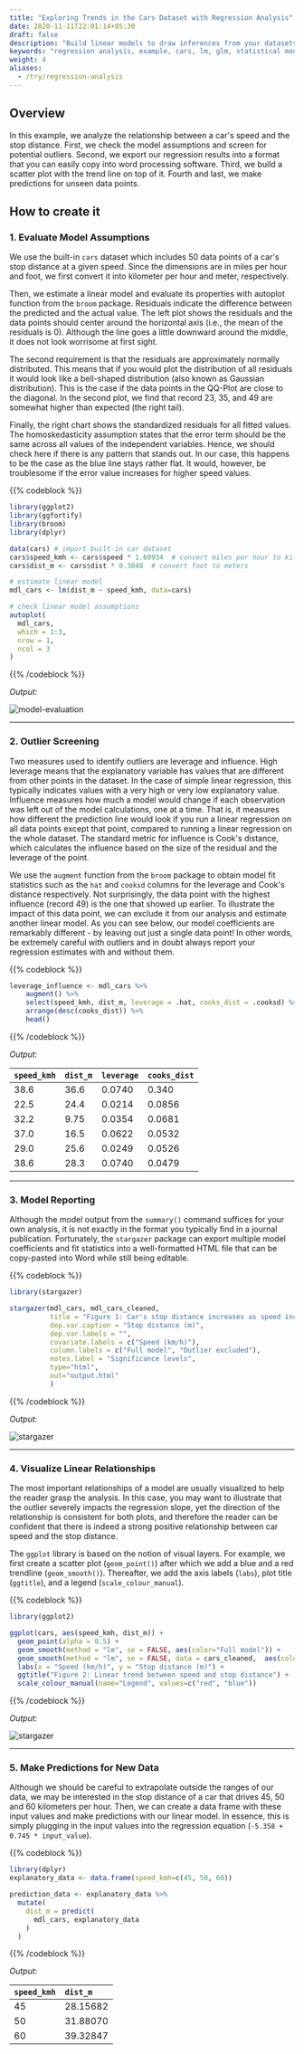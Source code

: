 ```yaml
---
title: "Exploring Trends in the Cars Dataset with Regression Analysis"
date: 2020-11-11T22:01:14+05:30
draft: false
description: "Build linear models to draw inferences from your datasets."
keywords: "regression analysis, example, cars, lm, glm, statistical model"
weight: 4
aliases:
  - /try/regression-analysis
---
```


## Overview

In this example, we analyze the relationship between a car's speed and the stop distance. First, we check the model assumptions and screen for potential outliers. Second, we export our regression results into a format that you can easily copy into word processing software. Third, we build a scatter plot with the trend line on top of it. Fourth and last, we make predictions for unseen data points.


## How to create it

### 1. Evaluate Model Assumptions
We use the built-in `cars` dataset which includes 50 data points of a car's stop distance at a given speed. Since the dimensions are in miles per hour and foot, we first convert it into kilometer per hour and meter, respectively.

Then, we estimate a linear model and evaluate its properties with autoplot function from the `broom` package. Residuals indicate the difference between the predicted and the actual value. The left plot shows the residuals and the data points should center around the horizontal axis (i.e., the mean of the residuals is 0). Although the line goes a little downward around the middle, it does not look worrisome at first sight.

The second requirement is that the residuals are approximately normally distributed. This means that if you would plot the distribution of all residuals it would look like a bell-shaped distribution (also known as Gaussian distribution). This is the case if the data points in the QQ-Plot are close to the diagonal. In the second plot, we find that record 23, 35, and 49 are somewhat higher than expected (the right tail).


Finally, the right chart shows the standardized residuals for all fitted values. The homoskedasticity assumption states that the error term should be the same across all values of the independent variables. Hence, we should check here if there is any pattern that stands out. In our case, this happens to be the case as the blue line stays rather flat. It would, however, be troublesome if the error value increases for higher speed values.

{{% codeblock %}}
```R
library(ggplot2)
library(ggfortify)
library(broom)
library(dplyr)

data(cars) # import built-in car dataset
cars$speed_kmh <- cars$speed * 1.60934  # convert miles per hour to kilometer per hour
cars$dist_m <- cars$dist * 0.3048  # convert foot to meters

# estimate linear model
mdl_cars <- lm(dist_m ~ speed_kmh, data=cars)

# check linear model assumptions
autoplot(
  mdl_cars,
  which = 1:3,
  nrow = 1,
  ncol = 3
)
```
{{% /codeblock %}}

*Output:*

![model-evaluation](../images/model_evaluation.png)

---

### 2. Outlier Screening
Two measures used to identify outliers are leverage and influence. High leverage means that the explanatory variable has values that are different from other points in the dataset. In the case of simple linear regression, this typically indicates values with a very high or very low explanatory value. Influence measures how much a model would change if each observation was left out of the model calculations, one at a time. That is, it measures how different the prediction line would look if you run a linear regression on all data points except that point, compared to running a linear regression on the whole dataset. The standard metric for influence is Cook's distance, which calculates the influence based on the size of the residual and the leverage of the point.

We use the `augment` function from the `broom` package to obtain model fit statistics such as the `hat` and `cooksd` columns for the leverage and Cook's distance respectively. Not surprisingly, the data point with the highest influence (record 49) is the one that showed up earlier. To illustrate the impact of this data point, we can exclude it from our analysis and estimate another linear model. As you can see below, our model coefficients are remarkably different - by leaving out just a single data point! In other words, be extremely careful with outliers and in doubt always report your regression estimates with and without them.

{{% codeblock %}}

```R
leverage_influence <- mdl_cars %>%
    augment() %>%
    select(speed_kmh, dist_m, leverage = .hat, cooks_dist = .cooksd) %>%
    arrange(desc(cooks_dist)) %>%
    head()
```
{{% /codeblock %}}



*Output:*

| `speed_kmh` | `dist_m` | `leverage` | `cooks_dist` |
| :--- | :--- | :--- | :--- |
| 38.6  | 36.6  | 0.0740  | 0.340   |
| 22.5 | 24.4  | 0.0214 | 0.0856  |
| 32.2  | 9.75 | 0.0354 | 0.0681  |
| 37.0  | 16.5 | 0.0622 | 0.0532 |
| 29.0 | 25.6  | 0.0249  | 0.0526  |
| 38.6 | 28.3 | 0.0740 | 0.0479  |

---

### 3. Model Reporting

Although the model output from the `summary()` command suffices for your own analysis, it is not exactly in the format you typically find in a journal publication. Fortunately, the `stargazer` package can export multiple model coefficients and fit statistics into a well-formatted HTML file that can be copy-pasted into Word while still being editable.

{{% codeblock %}}

```R
library(stargazer)

stargazer(mdl_cars, mdl_cars_cleaned,
          title = "Figure 1: Car's stop distance increases as speed increases",
          dep.var.caption = "Stop distance (m)",  
          dep.var.labels = "",  
          covariate.labels = c("Speed (km/h)"),  
          column.labels = c("Full model", "Outlier excluded"),
          notes.label = "Significance levels",  
          type="html",
          out="output.html"  
          )
```
{{% /codeblock %}}

*Output:*

![stargazer](../images/stargazer.png)

---

### 4. Visualize Linear Relationships
The most important relationships of a model are usually visualized to help the reader grasp the analysis. In this case, you may want to illustrate that the outlier severely impacts the regression slope, yet the direction of the relationship is consistent for both plots, and therefore the reader can be confident that there is indeed a strong positive relationship between car speed and the stop distance.

The `ggplot` library is based on the notion of visual layers. For example, we first create a scatter plot (`geom_point()`) after which we add a blue and a red trendline (`geom_smooth()`). Thereafter, we add the axis labels (`labs`), plot title (`ggtitle`), and a legend (`scale_colour_manual`).

{{% codeblock %}}

```R
library(ggplot2)

ggplot(cars, aes(speed_kmh, dist_m)) +
  geom_point(alpha = 0.5) +  
  geom_smooth(method = "lm", se = FALSE, aes(color="Full model")) +
  geom_smooth(method = "lm", se = FALSE, data = cars_cleaned,  aes(color="Outlier excluded"))  +
  labs(x = "Speed (km/h)", y = "Stop distance (m)") +  
  ggtitle("Figure 2: Linear trend between speed and stop distance") +
  scale_colour_manual(name="Legend", values=c("red", "blue"))
```
{{% /codeblock %}}

*Output:*

![stargazer](../images/trend_plots.png)

---

### 5. Make Predictions for New Data
Although we should be careful to extrapolate outside the ranges of our data, we may be interested in the stop distance of a car that drives 45, 50 and 60 kilometers per hour. Then, we can create a data frame with these input values and make predictions with our linear model. In essence, this is simply plugging in the input values into the regression equation (`-5.358 + 0.745 * input_value`).

{{% codeblock %}}
```R
library(dplyr)
explanatory_data <- data.frame(speed_kmh=c(45, 50, 60))

prediction_data <- explanatory_data %>%
  mutate(
    dist_m = predict(
      mdl_cars, explanatory_data
    )
  )
```
{{% /codeblock %}}

*Output:*

| `speed_kmh` | `dist_m` |
| :---- | :---- |
| 45  | 28.15682  |  
| 50  | 31.88070  |
| 60  | 39.32847  |
